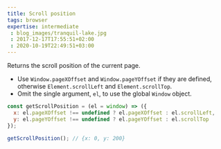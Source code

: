```yaml
---
title: Scroll position
tags: browser
expertise: intermediate
 : blog_images/tranquil-lake.jpg
 : 2017-12-17T17:55:51+02:00
 : 2020-10-19T22:49:51+03:00
---
```


Returns the scroll position of the current page.

- Use `Window.pageXOffset` and `Window.pageYOffset` if they are defined, otherwise `Element.scrollLeft` and `Element.scrollTop`.
- Omit the single argument, `el`, to use the global `Window` object.

```js
const getScrollPosition = (el = window) => ({
  x: el.pageXOffset !== undefined ? el.pageXOffset : el.scrollLeft,
  y: el.pageYOffset !== undefined ? el.pageYOffset : el.scrollTop
});
```

```js
getScrollPosition(); // {x: 0, y: 200}
```
